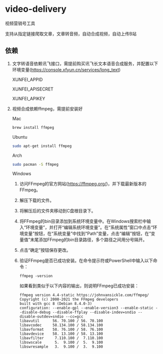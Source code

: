 # video-delivery

视频营销号工具

支持从指定链接爬取文章，文章转音频，自动合成视频，自动上传B站

## 依赖

1. 文字转语音依赖讯飞接口，需提前购买讯飞长文本语音合成服务，并配置以下环境变量(https://console.xfyun.cn/services/long_text)

   XUNFEI_APPID

   XUNFEI_APISECRET
   
   XUNFEI_APIKEY
2. 视频合成依赖ffmpeg，需提前安装好
   
   Mac
   ```bash
   brew install ffmpeg
   ```
   
   Ubuntu
   ```bash
   sudo apt-get install ffmpeg
   ```
   
   Arch
   ```bash
   sudo pacman -S ffmpeg
   ```
   
   Windows
   1. 访问FFmpeg的官方网站(https://ffmpeg.org/)，并下载最新版本的FFmpeg。

   2. 解压下载的文件。

   3. 将解压后的文件夹移动到C盘根目录下。

   4. 将FFmpeg的bin目录添加到系统环境变量中。在Windows搜索栏中输入“环境变量”，并打开“编辑系统环境变量”。在“系统属性”窗口中点击“环境变量”按钮，在“系统变量”中找到“Path”变量，点击“编辑”按钮，在“变量值”末尾添加FFmpeg的bin目录路径，多个路径之间用分号隔开。

   5. 点击“确定”按钮保存更改。

   6. 验证FFmpeg是否已成功安装。在命令提示符或PowerShell中输入以下命令：

      ```
      ffmpeg -version
      ```

      如果看到类似于以下内容的输出，则说明FFmpeg已成功安装：

      ```
      ffmpeg version 4.4-static https://johnvansickle.com/ffmpeg/ Copyright (c) 2000-2021 the FFmpeg developers
      built with gcc 8 (Debian 8.4.0-3)
      configuration: --enable-gpl --enable-version3 --enable-static --disable-debug --disable-ffplay --disable-indev=sndio --disable-outdev=sndio --cc=gcc
      libavutil      56. 70.100 / 56. 70.100
      libavcodec     58.134.100 / 58.134.100
      libavformat    58. 76.100 / 58. 76.100
      libavdevice    58. 13.100 / 58. 13.100
      libavfilter     7.110.100 /  7.110.100
      libswscale      5.  9.100 /  5.  9.100
      libswresample   3.  9.100 /  3.  9.100
      ```